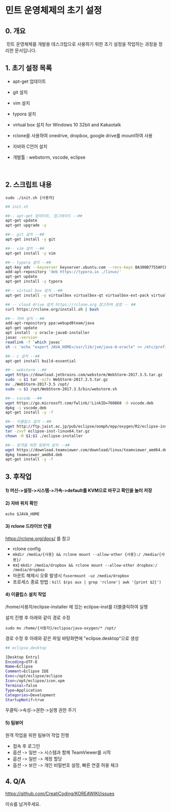 # **민트 운영체제의 초기 설정**

## 0. 개요

​	민트 운영체제를 개발용 데스크탑으로 사용하기 위한 초기 설정을 작업하는 과정을 정리한 문서입니다.

## 1. 초기 설정 목록

- apt-get 업데이트

- git 설치

- vim 설치

- typora 설치

- virtual box 설치 for Windows 10 32bit and Kakaotalk

- rclone을 사용하여 onedrive, dropbox, google drive를 mount하여 사용

- 자바와 C언어 설치

- 개발툴 : webstorm, vscode, eclipse

  ​

## 2. 스크립트 내용

`sudo ./init.sh {사용자}`

```bash
## init.sh

##-- apt-get 업데이트, 업그레이드 --##
apt-get update
apt-get upgrade -y 

##-- git 설치 --##
apt-get install -y git

##-- vim 설치 --##
apt-get install -y vim 

##-- typora 설치 --##
apt-key adv --keyserver keyserver.ubuntu.com --recv-keys BA300B7755AFCFAE
add-apt-repository 'deb https://typora.io ./linux/'
apt-get update
apt-get install -y typora

##-- virtual box 설치 --##
apt-get install -y virtualbox virtualbox-qt virtualbox-ext-pack virtualbox-dkms virtualbox-source

## -- cloud drive 설치 https://rclone.org 참고하여 설정 -- ##
curl https://rclone.org/install.sh | bash

##-- 자바 설치 --##
add-apt-repository ppa:webupd8team/java
apt-get update
apt install -y oracle-java8-installer
javac -version
readlink -f `which javac`
sh -c 'echo "export JAVA_HOME=/usr/lib/jvm/java-8-oracle" >> /etc/profile'

##-- c 설치 --##
apt-get install build-essential

##-- webstorm --##
wget https://download.jetbrains.com/webstorm/WebStorm-2017.3.5.tar.gz
sudo -u $1 tar -xzfv WebStorm-2017.3.5.tar.gz
mv ./WebStorm-2017-3.5 /opt/
sudo -u $1 /opt/WebStorm-2017.3.5/bin/webstorm.sh

##-- vscode --##
wget https://go.microsoft.com/fwlink/?LinkID=760868 -O vscode.deb
dpkg -i vscode.deb
apt-get install -y -f

##-- 이클립스 설치 --##
wget http://ftp.jaist.ac.jp/pub/eclipse/oomph/epp/oxygen/R2/eclipse-inst-linux64.tar.gz
tar -zxvf eclipse-inst-linux64.tar.gz
chown -R $1:$1 ./eclipse-installer

##-- 원격을 위한 팀뷰어 설치 --##
wget https://download.teamviewer.com/download/linux/teamviewer_amd64.deb
dpkg teamviewer_amd64.deb
apt-get install -y -f
```



## 3. 후작업

#### 1) 머신->설정->시스템->가속->default를 KVM으로 바꾸고 확인을 눌러 저장

#### 2) 자바 위치 확인

`echo $JAVA_HOME`

#### 3) rclone 드라이브 연결 

https://rclone.org/docs/ 를 참고

- rclone config
- `mkdir /media/{사용} && rclone mount --allow-other {사용}:/ /media/{사용}/`
- ex) `mkdir /media/dropbox && rclone mount --allow-other dropbox:/ /media/dropbox`
- 마운트 해제시 오류 발생시 `fusermount -uz /media/dropbox`
- 프로세스 종료 방법 : `kill $(ps aux | grep 'rclone'| awk '{print $2}')`

#### 4) 이클립스 설치 작업

/home/사용자/eclipse-installer 에 있는 eclipse-inst를 더블클릭하여 실행

설치 진행 후 아래와 같이 경로 수정

`sudo mv /home/{사용자}/eclipse/java-oxygen/* /opt/`

경로 수정 후 아래와 같은 파일 바탕화면에 "eclipse.desktop"으로 생성

```bash
## eclipse.desktop

[Desktop Entry]
Encoding=UTF-8
Name=Eclipse
Comment=Eclipse IDE
Exec=/opt/eclipse/eclipse
Icon=/opt/eclipse/icon.xpm
Terminal=false
Type=Application
Categories=Development
StartupNotif=true
```

우클릭->속성->권한->실행 권한 주기

#### 5) 팀뷰어

원격 작업을 위한 팀뷰어 작업 진행

- 접속 후 로그인
- 옵션 -> 일반 -> 시스템과 함께 TeamViewer를 시작
- 옵션 -> 일반 -> 계정 할당
- 옵션 -> 보안 -> 개인 비밀번호 설정, 빠른 연결 허용 체크



## 4. Q/A

https://github.com/CreatiCoding/KOREAWIKI/issues

이슈를 남겨주세요.

